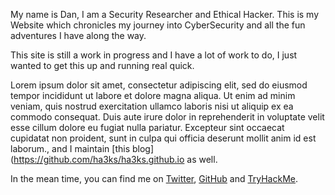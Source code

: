 My name is Dan, I am a Security Researcher and Ethical Hacker. This is my Website which chronicles my journey into CyberSecurity and all the fun adventures I have along the way.

This site is still a work in progress and I have a lot of work to do, I just wanted to get this up and running real quick.

Lorem ipsum dolor sit amet, consectetur adipiscing elit, sed do eiusmod tempor incididunt ut labore et dolore magna aliqua. Ut enim ad minim veniam, quis nostrud exercitation ullamco laboris nisi ut aliquip ex ea commodo consequat. Duis aute irure dolor in reprehenderit in voluptate velit esse cillum dolore eu fugiat nulla pariatur. Excepteur sint occaecat cupidatat non proident, sunt in culpa qui officia deserunt mollit anim id est laborum., and I maintain [this blog](https://github.com/ha3ks/ha3ks.github.io as well.

In the mean time, you can find me on [Twitter](https://twitter.com/ha3ks), [GitHub](https://github.com/ha3ks) and [TryHackMe](https://tryhackme.com/p/ha3ks).
